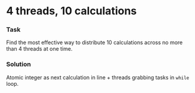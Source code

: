 # 4 threads, 10 calculations

### Task
Find the most effective way to distribute 10 calculations across no more than 4 threads at one time.

### Solution
Atomic integer as next calculation in line + threads grabbing tasks in `while` loop.
